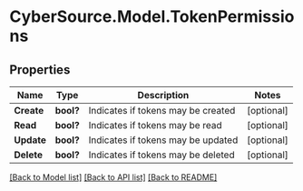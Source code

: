 # CyberSource.Model.TokenPermissions
## Properties

Name | Type | Description | Notes
------------ | ------------- | ------------- | -------------
**Create** | **bool?** | Indicates if tokens may be created | [optional] 
**Read** | **bool?** | Indicates if tokens may be read | [optional] 
**Update** | **bool?** | Indicates if tokens may be updated | [optional] 
**Delete** | **bool?** | Indicates if tokens may be deleted | [optional] 

[[Back to Model list]](../README.md#documentation-for-models) [[Back to API list]](../README.md#documentation-for-api-endpoints) [[Back to README]](../README.md)

